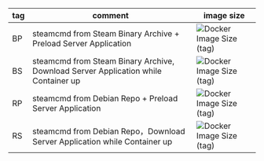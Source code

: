 | tag | comment                                                                            | image size                                                                                         |
| --- | ---------------------------------------------------------------------------------- | -------------------------------------------------------------------------------------------------- |
| BP  | steamcmd from Steam Binary Archive + Preload Server Application                    | ![Docker Image Size (tag)](https://img.shields.io/docker/image-size/moefaq/steamcmd_dockerized/BP) |
| BS  | steamcmd from Steam Binary Archive, Download Server Application while Container up | ![Docker Image Size (tag)](https://img.shields.io/docker/image-size/moefaq/steamcmd_dockerized/BS) |
| RP  | steamcmd from Debian Repo + Preload Server Application                             | ![Docker Image Size (tag)](https://img.shields.io/docker/image-size/moefaq/steamcmd_dockerized/RP) |
| RS  | steamcmd from Debian Repo，Download Server Application while Container up          | ![Docker Image Size (tag)](https://img.shields.io/docker/image-size/moefaq/steamcmd_dockerized/RS) |